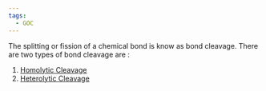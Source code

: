 ```yaml
---
tags:
  - GOC
---
```

The splitting or fission of a chemical bond is know as bond cleavage. There are two types of bond cleavage are :
1. [Homolytic Cleavage](Homolytic%20Cleavage.md) 
2. [Heterolytic Cleavage](Heterolytic%20Cleavage.md)  


